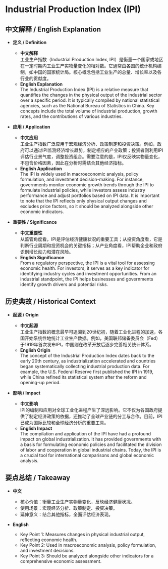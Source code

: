 # Industrial Production Index (IPI)

## 中文解释 / English Explanation

* **定义 / Definition**  
  - **中文解释**  
    工业生产指数（Industrial Production Index, IPI）是衡量一个国家或地区在一定时期内工业生产实物量变化的相对数。它通常由各国的统计机构编制，如中国的国家统计局。核心概念包括工业生产的总量、增长率以及各行业的贡献度。  
  - **English Explanation**  
    The Industrial Production Index (IPI) is a relative measure that quantifies the changes in the physical output of the industrial sector over a specific period. It is typically compiled by national statistical agencies, such as the National Bureau of Statistics in China. Key concepts include the total volume of industrial production, growth rates, and the contributions of various industries.

* **应用 / Application**  
  - **中文应用**  
    工业生产指数广泛应用于宏观经济分析、政策制定和投资决策。例如，政府可以通过IPI监测经济增长趋势，制定相应的产业政策；投资者则利用IPI评估行业景气度，调整投资组合。需要注意的是，IPI仅反映实物量变化，不包含价格因素，因此在分析时需结合其他经济指标。  
  - **English Application**  
    The IPI is widely used in macroeconomic analysis, policy formulation, and investment decision-making. For instance, governments monitor economic growth trends through the IPI to formulate industrial policies, while investors assess industry performance and adjust portfolios based on IPI data. It is important to note that the IPI reflects only physical output changes and excludes price factors, so it should be analyzed alongside other economic indicators.

* **重要性 / Significance**  
  - **中文重要性**  
    从监管角度看，IPI是评估经济健康状况的重要工具；从投资角度看，它是判断行业周期和投资机会的关键指标；从产业角度看，IPI帮助企业和政府识别增长动力和潜在风险。  
  - **English Significance**  
    From a regulatory perspective, the IPI is a vital tool for assessing economic health. For investors, it serves as a key indicator for identifying industry cycles and investment opportunities. From an industrial standpoint, the IPI helps businesses and governments identify growth drivers and potential risks.

## 历史典故 / Historical Context

* **起源 / Origin**  
  - **中文起源**  
    工业生产指数的概念最早可追溯到20世纪初，随着工业化进程的加速，各国开始系统性地统计工业生产数据。例如，美国联邦储备委员会（Fed）于1919年首次发布IPI，中国则在改革开放后逐步完善相关统计体系。  
  - **English Origin**  
    The concept of the Industrial Production Index dates back to the early 20th century, as industrialization accelerated and countries began systematically collecting industrial production data. For example, the U.S. Federal Reserve first published the IPI in 1919, while China refined its statistical system after the reform and opening-up period.

* **影响 / Impact**  
  - **中文影响**  
    IPI的编制和应用对全球工业化进程产生了深远影响。它不仅为各国政府提供了制定经济政策的依据，还推动了全球产业链的分工与合作。目前，IPI已成为国际比较和全球经济分析的重要工具。  
  - **English Impact**  
    The compilation and application of the IPI have had a profound impact on global industrialization. It has provided governments with a basis for formulating economic policies and facilitated the division of labor and cooperation in global industrial chains. Today, the IPI is a crucial tool for international comparisons and global economic analysis.

## 要点总结 / Takeaway

* **中文**  
  - 核心价值：衡量工业生产实物量变化，反映经济健康状况。  
  - 使用场景：宏观经济分析、政策制定、投资决策。  
  - 延伸意义：结合其他指标，全面评估经济表现。  

* **English**  
  - Key Point 1: Measures changes in physical industrial output, reflecting economic health.  
  - Key Point 2: Used in macroeconomic analysis, policy formulation, and investment decisions.  
  - Key Point 3: Should be analyzed alongside other indicators for a comprehensive economic assessment.
